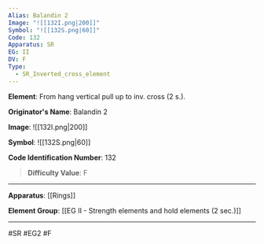 ```yaml
---
Alias: Balandin 2
Image: "![[132I.png|200]]"
Symbol: "![[132S.png|60]]"
Code: 132
Apparatus: SR
EG: II
DV: F
Type:
  - SR_Inverted_cross_element
---
```

**Element**: From hang vertical pull up to inv. cross (2 s.).

**Originator's Name**: Balandin 2

**Image**:
![[132I.png|200]]

**Symbol**:
![[132S.png|60]]

**Code Identification Number**: 132

>**Difficulty Value**: F

___
**Apparatus**: [[Rings]]

**Element Group**: [[EG II - Strength elements and hold elements (2 sec.)]]
___
#SR #EG2 #F

